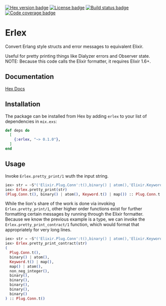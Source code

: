 [![Hex version badge](https://img.shields.io/hexpm/v/erlex.svg)](https://hex.pm/packages/erlex)
[![License badge](https://img.shields.io/hexpm/l/erlex.svg)](https://github.com/asummers/erlex/blob/master/LICENSE.md)
[![Build status badge](https://img.shields.io/circleci/project/github/asummers/erlex/master.svg)](https://circleci.com/gh/asummers/erlex/tree/master)
[![Code coverage badge](https://img.shields.io/codecov/c/github/asummers/erlex/master.svg)](https://codecov.io/gh/asummers/erlex/branch/master)

# Erlex

Convert Erlang style structs and error messages to equivalent Elixir.

Useful for pretty printing things like Dialyzer errors and Observer
state. NOTE: Because this code calls the Elixir formatter, it requires
Elixir 1.6+.

## Documentation
[Hex Docs](https://hexdocs.pm/erlex)

## Installation

The package can be installed from Hex by adding `erlex` to your list
of dependencies in `mix.exs`:

```elixir
def deps do
  [
    {:erlex, "~> 0.1.0"},
  ]
end
```

## Usage

Invoke `Erlex.pretty_print/1` wuth the input string.

```elixir
iex> str = ~S"('Elixir.Plug.Conn':t(),binary() | atom(),'Elixir.Keyword':t() | map()) -> 'Elixir.Plug.Conn':t()"
iex> Erlex.pretty_print(str)
(Plug.Conn.t(), binary() | atom(), Keyword.t() | map()) :: Plug.Conn.t()
```

While the lion's share of the work is done via invoking
`Erlex.pretty_print/1`, other higher order functions exist for further
formatting certain messages by running through the Elixir formatter.
Because we know the previous example is a type, we can invoke the
`Erlex.pretty_print_contract/1` function, which would format that
appropriately for very long lines.

```elixir
iex> str = ~S"('Elixir.Plug.Conn':t(),binary() | atom(),'Elixir.Keyword':t() | map(), map() | atom(), non_neg_integer(), binary(), binary(), binary(), binary(), binary()) -> 'Elixir.Plug.Conn':t()"
iex> Erlex.pretty_print_contract(str)
(
  Plug.Conn.t(),
  binary() | atom(),
  Keyword.t() | map(),
  map() | atom(),
  non_neg_integer(),
  binary(),
  binary(),
  binary(),
  binary(),
  binary()
) :: Plug.Conn.t()
```
